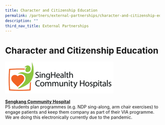 ```yaml
---
title: Character and Citizenship Education
permalink: /partners/external-partnerships/character-and-citizenship-education/
description: ""
third_nav_title: External Partnerships
---
```

Character and Citizenship Education
========================

<img src="/images/Partners/External/SCH_logo.png"  
style="width:70%">

<a href="https://www.singhealth.com.sg/SCH/our-hospitals/sengkang-community-hospital/about-skch" target=_blank>**Sengkang Community Hospital**</a>
<br>
P5 students plan programmes (e.g.  NDP sing-along, arm chair exercises) to engage patients and keep them company as part of their VIA programme. We are doing this electronically currently due to the pandemic.